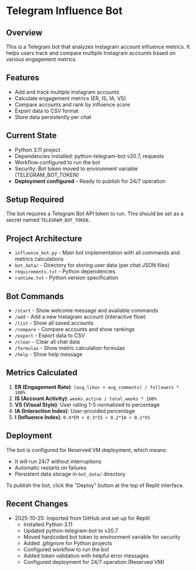 # Telegram Influence Bot

## Overview
This is a Telegram bot that analyzes Instagram account influence metrics. It helps users track and compare multiple Instagram accounts based on various engagement metrics.

## Features
- Add and track multiple Instagram accounts
- Calculate engagement metrics (ER, IS, IA, VS)
- Compare accounts and rank by influence score
- Export data to CSV format
- Store data persistently per chat

## Current State
- Python 3.11 project
- Dependencies installed: python-telegram-bot v20.7, requests
- Workflow configured to run the bot
- Security: Bot token moved to environment variable (TELEGRAM_BOT_TOKEN)
- **Deployment configured** - Ready to publish for 24/7 operation

## Setup Required
The bot requires a Telegram Bot API token to run. This should be set as a secret named `TELEGRAM_BOT_TOKEN`.

## Project Architecture
- `influence_bot.py` - Main bot implementation with all commands and metrics calculations
- `bot_data/` - Directory for storing user data (per chat JSON files)
- `requirements.txt` - Python dependencies
- `runtime.txt` - Python version specification

## Bot Commands
- `/start` - Show welcome message and available commands
- `/add` - Add a new Instagram account (interactive flow)
- `/list` - Show all saved accounts
- `/compare` - Compare accounts and show rankings
- `/export` - Export data to CSV
- `/clear` - Clear all chat data
- `/formulas` - Show metric calculation formulas
- `/help` - Show help message

## Metrics Calculated
1. **ER (Engagement Rate)**: `(avg_likes + avg_comments) / followers * 100%`
2. **IS (Account Activity)**: `weeks_active / total_weeks * 100%`
3. **VS (Visual Style)**: User rating 1-5 normalized to percentage
4. **IA (Interaction Index)**: User-provided percentage
5. **I (Influence Index)**: `0.4*ER + 0.3*IS + 0.2*IA + 0.1*VS`

## Deployment
The bot is configured for Reserved VM deployment, which means:
- It will run 24/7 without interruptions
- Automatic restarts on failures
- Persistent data storage in `bot_data/` directory

To publish the bot, click the "Deploy" button at the top of Replit interface.

## Recent Changes
- 2025-10-25: Imported from GitHub and set up for Replit
  - Installed Python 3.11
  - Updated python-telegram-bot to v20.7
  - Moved hardcoded bot token to environment variable for security
  - Added .gitignore for Python projects
  - Configured workflow to run the bot
  - Added token validation with helpful error messages
  - Configured deployment for 24/7 operation (Reserved VM)
